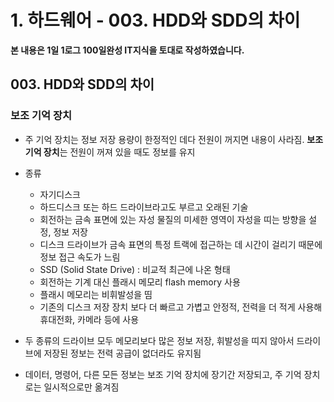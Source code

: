# 1. 하드웨어 - 003. HDD와 SDD의 차이

**본 내용은 1일 1로그 100일완성 IT지식을 토대로 작성하였습니다.**


## 003. HDD와 SDD의 차이

### 보조 기억 장치

* 주 기억 장치는 정보 저장 용량이 한정적인 데다 전원이 꺼지면 내용이 사라짐. **보조 기억 장치**는 전원이 꺼져 있을 때도 정보를 유지

* 종류
  * 자기디스크
   * 하드디스크 또는 하드 드라이브라고도 부르고 오래된 기술
   * 회전하는 금속 표면에 있는 자성 물질의 미세한 영역이 자성을 띠는 방향을 설정, 정보 저장
   * 디스크 드라이브가 금속 표면의 특정 트랙에 접근하는 데 시간이 걸리기 때문에 정보 접근 속도가 느림
  * SSD (Solid State Drive) : 비교적 최근에 나온 형태
   * 회전하는 기계 대신 플래시 메모리 flash memory 사용
   * 플래시 메모리는 비휘발성을 띰
   * 기존의 디스크 저장 장치 보다 더 빠르고 가볍고 안정적, 전력을 더 적게 사용해 휴대전화, 카메라 등에 사용

* 두 종류의 드라이브 모두 메모리보다 많은 정보 저장, 휘발성을 띠지 않아서 드라이브에 저장된 정보는 전력 공급이 없더라도 유지됨
* 데이터, 명령어, 다른 모든 정보는 보조 기억 장치에 장기간 저장되고, 주 기억 장치로는 일시적으로만 옮겨짐
